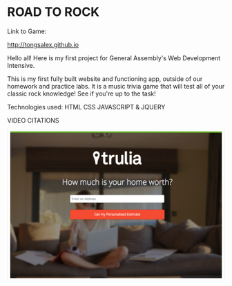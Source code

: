 # ROAD TO ROCK

Link to Game:

http://tongsalex.github.io

Hello all! Here is my first project for General Assembly's Web Development Intensive.

This is my first fully built website and functioning app, outside of our homework and practice labs. It is a music trivia game that will test all of your classic rock knowledge! See if you're up to the task!

Technologies used:
HTML
CSS
JAVASCRIPT & JQUERY

VIDEO CITATIONS

![Screenshot](./screenshots/trulia.png)

